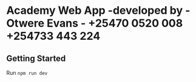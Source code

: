 # Academy Web App -developed by -Otwere Evans - +25470 0520 008  +254733 443 224



## Getting Started

Run `npm run dev`
